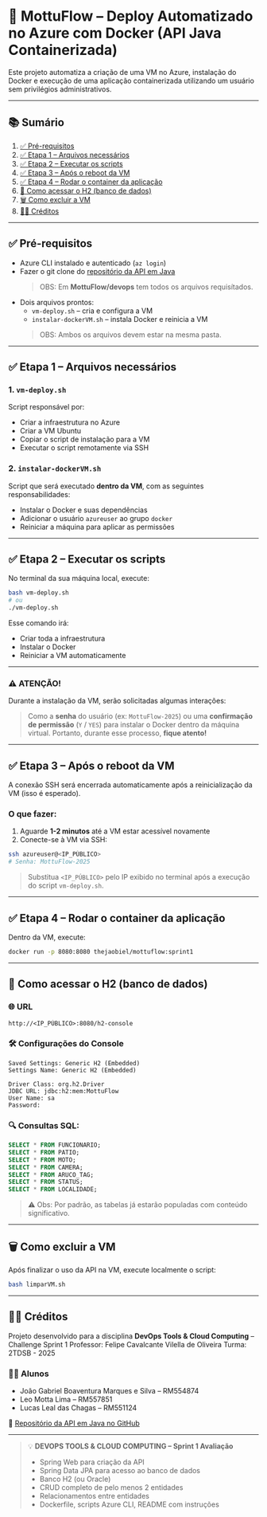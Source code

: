 # 🚀 MottuFlow – Deploy Automatizado no Azure com Docker (API Java Containerizada)

Este projeto automatiza a criação de uma VM no Azure, instalação do Docker e execução de uma aplicação containerizada utilizando um usuário sem privilégios administrativos.

---

## 📚 Sumário

1. [✅ Pré-requisitos](#-pré-requisitos)  
2. [✅ Etapa 1 – Arquivos necessários](#-etapa-1--arquivos-necessários)  
3. [✅ Etapa 2 – Executar os scripts](#-etapa-2--executar-os-scripts)  
4. [✅ Etapa 3 – Após o reboot da VM](#-etapa-3--após-o-reboot-da-vm)  
5. [✅ Etapa 4 – Rodar o container da aplicação](#-etapa-4--rodar-o-container-da-aplicação)  
6. [💾 Como acessar o H2 (banco de dados)](#como-acessar-o-h2-banco-de-dados)  
7. [🗑️ Como excluir a VM](#-como-excluir-a-vm)  
8. [🧑‍💻 Créditos](#-créditos)  

---

## ✅ Pré-requisitos

- Azure CLI instalado e autenticado (`az login`)
- Fazer o git clone do [repositório da API em Java](https://github.com/thejaobiell/MottuFlowJava)
  >OBS: Em **MottuFlow/devops** tem todos os arquivos requisítados.
- Dois arquivos prontos:
  - `vm-deploy.sh` – cria e configura a VM
  - `instalar-dockerVM.sh` – instala Docker e reinicia a VM
  > OBS: Ambos os arquivos devem estar na mesma pasta.

---

## ✅ Etapa 1 – Arquivos necessários

### 1. `vm-deploy.sh`

Script responsável por:

- Criar a infraestrutura no Azure
- Criar a VM Ubuntu
- Copiar o script de instalação para a VM
- Executar o script remotamente via SSH

### 2. `instalar-dockerVM.sh`

Script que será executado **dentro da VM**, com as seguintes responsabilidades:

- Instalar o Docker e suas dependências
- Adicionar o usuário `azureuser` ao grupo `docker`
- Reiniciar a máquina para aplicar as permissões

---

## ✅ Etapa 2 – Executar os scripts

No terminal da sua máquina local, execute:

```bash
bash vm-deploy.sh
# ou
./vm-deploy.sh
````

Esse comando irá:

* Criar toda a infraestrutura
* Instalar o Docker
* Reiniciar a VM automaticamente

---

### ⚠️ ATENÇÃO!

Durante a instalação da VM, serão solicitadas algumas interações:

> Como a **senha** do usuário (ex: `MottuFlow-2025`) ou uma **confirmação de permissão** (`Y` / `YES`) para instalar o Docker dentro da máquina virtual.
> Portanto, durante esse processo, **fique atento!**

---

## ✅ Etapa 3 – Após o reboot da VM

A conexão SSH será encerrada automaticamente após a reinicialização da VM (isso é esperado).

### O que fazer:

1. Aguarde **1-2 minutos** até a VM estar acessível novamente
2. Conecte-se à VM via SSH:

```bash
ssh azureuser@<IP_PÚBLICO>
# Senha: MottuFlow-2025
```

> Substitua `<IP_PÚBLICO>` pelo IP exibido no terminal após a execução do script `vm-deploy.sh`.

---

## ✅ Etapa 4 – Rodar o container da aplicação

Dentro da VM, execute:

```bash
docker run -p 8080:8080 thejaobiel/mottuflow:sprint1
```

---

## 💾 Como acessar o H2 (banco de dados)

### 🌐 URL

```
http://<IP_PÚBLICO>:8080/h2-console
```

### 🛠️ Configurações do Console

```
Saved Settings: Generic H2 (Embedded)
Settings Name: Generic H2 (Embedded)

Driver Class: org.h2.Driver
JDBC URL: jdbc:h2:mem:MottuFlow
User Name: sa
Password: 
```

### 🔍 Consultas SQL:

```sql
SELECT * FROM FUNCIONARIO;
SELECT * FROM PATIO;
SELECT * FROM MOTO;
SELECT * FROM CAMERA;
SELECT * FROM ARUCO_TAG;
SELECT * FROM STATUS;
SELECT * FROM LOCALIDADE;
```

> ⚠️ Obs: Por padrão, as tabelas já estarão populadas com conteúdo significativo.

---

## 🗑️ Como excluir a VM

Após finalizar o uso da API na VM, execute localmente o script:

```bash
bash limparVM.sh
```

---

## 🧑‍💻 Créditos

Projeto desenvolvido para a disciplina **DevOps Tools & Cloud Computing** – Challenge Sprint 1
Professor: Felipe Cavalcante Vilella de Oliveira
Turma: 2TDSB - 2025

### 👨‍🎓 Alunos

* João Gabriel Boaventura Marques e Silva – RM554874
* Leo Motta Lima – RM557851
* Lucas Leal das Chagas – RM551124

🔗 [Repositório da API em Java no GitHub](https://github.com/thejaobiell/MottuFlowJava)

---

> 💡 **DEVOPS TOOLS & CLOUD COMPUTING – Sprint 1 Avaliação**
>
> * Spring Web para criação da API
> * Spring Data JPA para acesso ao banco de dados
> * Banco H2 (ou Oracle)
> * CRUD completo de pelo menos 2 entidades
> * Relacionamentos entre entidades
> * Dockerfile, scripts Azure CLI, README com instruções
